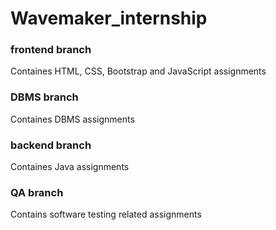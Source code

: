 # Wavemaker_internship

### frontend branch
Containes HTML, CSS, Bootstrap and JavaScript assignments

### DBMS branch
Containes DBMS assignments

### backend branch
Containes Java assignments

### QA branch
Contains software testing related assignments
